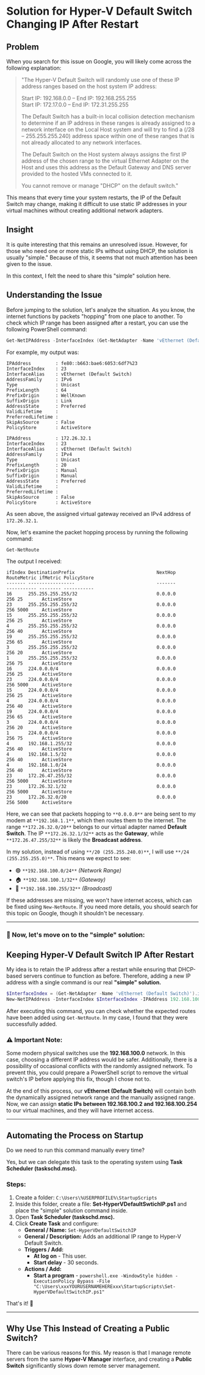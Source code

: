 # Solution for Hyper-V Default Switch Changing IP After Restart

## Problem
When you search for this issue on Google, you will likely come across the following explanation:

> "The Hyper-V Default Switch will randomly use one of these IP address ranges based on the host system IP address:
>
> Start IP: 192.168.0.0 – End IP: 192.168.255.255  
> Start IP: 172.17.0.0 – End IP: 172.31.255.255  
>
> The Default Switch has a built-in local collision detection mechanism to determine if an IP address in these ranges is already assigned to a network interface on the Local Host system and will try to find a (/28 – 255.255.255.240) address space within one of these ranges that is not already allocated to any network interfaces.
>
> The Default Switch on the Host system always assigns the first IP address of the chosen range to the virtual Ethernet Adapter on the Host and uses this address as the Default Gateway and DNS server provided to the hosted VMs connected to it.
>
> You cannot remove or manage "DHCP" on the default switch."

This means that every time your system restarts, the IP of the Default Switch may change, making it difficult to use static IP addresses in your virtual machines without creating additional network adapters.

## Insight
It is quite interesting that this remains an unresolved issue. However, for those who need one or more static IPs without using DHCP, the solution is usually "simple." Because of this, it seems that not much attention has been given to the issue. 

In this context, I felt the need to share this "simple" solution here.

## Understanding the Issue
Before jumping to the solution, let's analyze the situation. As you know, the internet functions by packets "hopping" from one place to another. To check which IP range has been assigned after a restart, you can use the following PowerShell command:

```powershell
Get-NetIPAddress -InterfaceIndex (Get-NetAdapter -Name 'vEthernet (Default Switch)').ifIndex
```

For example, my output was:

```
IPAddress         : fe80::b663:bae6:6053:6df7%23
InterfaceIndex    : 23
InterfaceAlias    : vEthernet (Default Switch)
AddressFamily     : IPv6
Type              : Unicast
PrefixLength      : 64
PrefixOrigin      : WellKnown
SuffixOrigin      : Link
AddressState      : Preferred
ValidLifetime     :
PreferredLifetime :
SkipAsSource      : False
PolicyStore       : ActiveStore

IPAddress         : 172.26.32.1
InterfaceIndex    : 23
InterfaceAlias    : vEthernet (Default Switch)
AddressFamily     : IPv4
Type              : Unicast
PrefixLength      : 20
PrefixOrigin      : Manual
SuffixOrigin      : Manual
AddressState      : Preferred
ValidLifetime     :
PreferredLifetime :
SkipAsSource      : False
PolicyStore       : ActiveStore
```

As seen above, the assigned virtual gateway received an IPv4 address of `172.26.32.1`.

Now, let's examine the packet hopping process by running the following command:

```powershell
Get-NetRoute
```

The output I received:

```
ifIndex DestinationPrefix                              NextHop                                  RouteMetric ifMetric PolicyStore
------- -----------------                              -------                                  ----------- -------- -----------
16      255.255.255.255/32                             0.0.0.0                                          256 25       ActiveStore
23      255.255.255.255/32                             0.0.0.0                                          256 5000     ActiveStore
15      255.255.255.255/32                             0.0.0.0                                          256 25       ActiveStore
4       255.255.255.255/32                             0.0.0.0                                          256 40       ActiveStore
19      255.255.255.255/32                             0.0.0.0                                          256 65       ActiveStore
3       255.255.255.255/32                             0.0.0.0                                          256 20       ActiveStore
1       255.255.255.255/32                             0.0.0.0                                          256 75       ActiveStore
16      224.0.0.0/4                                    0.0.0.0                                          256 25       ActiveStore
23      224.0.0.0/4                                    0.0.0.0                                          256 5000     ActiveStore
15      224.0.0.0/4                                    0.0.0.0                                          256 25       ActiveStore
4       224.0.0.0/4                                    0.0.0.0                                          256 40       ActiveStore
19      224.0.0.0/4                                    0.0.0.0                                          256 65       ActiveStore
3       224.0.0.0/4                                    0.0.0.0                                          256 20       ActiveStore
1       224.0.0.0/4                                    0.0.0.0                                          256 75       ActiveStore
4       192.168.1.255/32                               0.0.0.0                                          256 40       ActiveStore
4       192.168.1.5/32                                 0.0.0.0                                          256 40       ActiveStore
4       192.168.1.0/24                                 0.0.0.0                                          256 40       ActiveStore
23      172.26.47.255/32                               0.0.0.0                                          256 5000     ActiveStore
23      172.26.32.1/32                                 0.0.0.0                                          256 5000     ActiveStore
23      172.26.32.0/20                                 0.0.0.0                                          256 5000     ActiveStore
```

Here, we can see that packets hopping to `**0.0.0.0**` are being sent to my modem at `**192.168.1.1**`, which then routes them to the internet. The range `**172.26.32.0/20**` belongs to our virtual adapter named **Default Switch**. The IP `**172.26.32.1/32**` acts as the **Gateway**, while `**172.26.47.255/32**` is likely the **Broadcast address**.

In my solution, instead of using `**/20 (255.255.240.0)**`, I will use `**/24 (255.255.255.0)**`. This means we expect to see:

- 🟢 `**192.168.100.0/24**`  *(Network Range)*
- 🏠 `**192.168.100.1/32**` *(Gateway)*
- 🚀 `**192.168.100.255/32**` *(Broadcast)*

If these addresses are missing, we won't have internet access, which can be fixed using `New-NetRoute`. If you need more details, you should search for this topic on Google, though it shouldn't be necessary.

---

### 🔧 Now, let's move on to the **"simple" solution:**

## Keeping Hyper-V Default Switch IP After Restart

My idea is to retain the IP address after a restart while ensuring that DHCP-based servers continue to function as before. Therefore, adding a new IP address with a single command is our real **"simple" solution.**

```powershell
$InterfaceIndex = (Get-NetAdapter -Name 'vEthernet (Default Switch)').ifIndex
New-NetIPAddress -InterfaceIndex $InterfaceIndex -IPAddress 192.168.100.1 -PrefixLength 24
```

After executing this command, you can check whether the expected routes have been added using `Get-NetRoute`. In my case, I found that they were successfully added.

### ⚠ Important Note:
Some modern physical switches use the **192.168.100.0** network. In this case, choosing a different IP address would be safer. Additionally, there is a possibility of occasional conflicts with the randomly assigned network. To prevent this, you could prepare a PowerShell script to remove the virtual switch's IP before applying this fix, though I chose not to.

At the end of this process, our **vEthernet (Default Switch)** will contain both the dynamically assigned network range and the manually assigned range. Now, we can assign **static IPs between 192.168.100.2 and 192.168.100.254** to our virtual machines, and they will have internet access.

---

## Automating the Process on Startup

Do we need to run this command manually every time?

Yes, but we can delegate this task to the operating system using **Task Scheduler (taskschd.msc).**

### Steps:
1. Create a folder: `C:\Users\%USERPROFILE%\StartupScripts`
2. Inside this folder, create a file: **Set-HyperVDefaultSwtichIP.ps1** and place the "simple" solution command inside.
3. Open **Task Scheduler (taskschd.msc).**
4. Click **Create Task** and configure:
   - **General / Name:** `Set-HyperVDefaultSwitchIP`
   - **General / Description:** Adds an additional IP range to Hyper-V Default Switch.
   - **Triggers / Add:**
     - **At log on** - This user.
     - **Start delay** - 30 seconds.
   - **Actions / Add:**
     - **Start a program** - `powershell.exe -WindowStyle hidden -ExecutionPolicy Bypass -File "C:\Users\xxxYOURUSERNAMEHERExxx\StartupScripts\Set-HyperVDefaultSwitchIP.ps1"`

That's it! 🎉

---

## Why Use This Instead of Creating a Public Switch?

There can be various reasons for this. My reason is that I manage remote servers from the same **Hyper-V Manager** interface, and creating a **Public Switch** significantly slows down remote server management.

